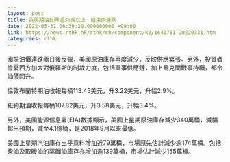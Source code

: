 ```yaml
---
layout: post
title: 英美期油反彈近3%或以上　結束兩連跌
date: 2022-03-31 06:39:20.000000000 +08:00
link: https://news.rthk.hk/rthk/ch/component/k2/1641751-20220331.htm
categories: rthk
---
```


國際油價連跌兩日後反彈，美國原油庫存再度減少，反映供應緊張。另外，投資者擔憂西方加大對俄羅斯的制裁力度，包括軍事供應鏈，加上烏克蘭戰事持續，都令油價回升。

倫敦布蘭特期油收報每桶113.45美元，升3.22美元，升幅2.9%。

紐約期油收報每桶107.82美元，升3.58美元，升幅3.4%。

另外，美國能源信息署(EIA)數據顯示，美國上星期原油庫存減少340萬桶，減幅超出預期，減至4.1億桶，是2018年9月以來最低。

美國上星期汽油庫存出乎意料增加近79萬桶，市場原先估計減少逾174萬桶。包括柴油及取暖油的蒸餾油庫存亦增加逾139萬桶，市場估計減少155萬桶。
